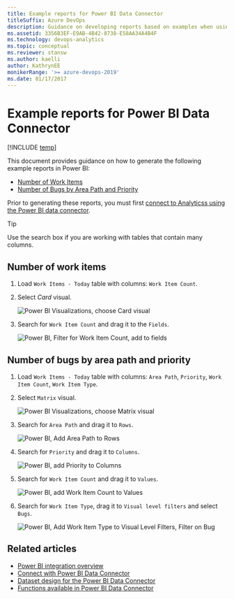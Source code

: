 ```yaml
---
title: Example reports for Power BI Data Connector
titleSuffix: Azure DevOps   
description: Guidance on developing reports based on examples when using the Power BI Data Connector and Analytics for Azure DevOps 
ms.assetid: 3356B3EF-E9AB-4B42-8738-E58AA34A4B4F
ms.technology: devops-analytics
ms.topic: conceptual
ms.reviewer: stansw
ms.author: kaelli
author: KathrynEE
monikerRange: '>= azure-devops-2019'
ms.date: 01/17/2017
---
```


# Example reports for Power BI Data Connector

[!INCLUDE [temp](../includes/version-azure-devops.md)]

This document provides guidance on how to generate the following example reports in Power BI:

- [Number of Work Items](#number-of-work-items)
- [Number of Bugs by Area Path and Priority](#number-of-bugs-by-area-path-and-priority)

Prior to generating these reports, you must first [connect to Analyticss using the Power BI data connector](data-connector-connect.md).

> [!TIP]  
> Use the search box if you are working with tables that contain many columns.

<a id="number-of-work-items" />

## Number of work items

1.  Load `Work Items - Today` table with columns: `Work Item Count`.

2.  Select _Card_ visual.

    ![Power BI Visualizations, choose Card visual](./media/data-connector-recipes-count-1.png)

3.  Search for `Work Item Count` and drag it to the `Fields`.

    ![Power BI, Filter for Work Item Count, add to fields](./media/data-connector-recipes-count-2.png)

<a id="number-of-bugs-by-area-path-and-priority" />

## Number of bugs by area path and priority

1.  Load `Work Items - Today` table with columns: `Area Path`, `Priority`, `Work Item Count`, `Work Item Type`.

2.  Select `Matrix` visual.

    ![Power BI Visualizations, choose Matrix visual](./media/data-connector-recipes-number-of-bugs-by-area-path-and-priority-1.png)

3.  Search for `Area Path` and drag it to `Rows`.

    ![Power BI, Add Area Path to Rows](./media/data-connector-recipes-number-of-bugs-by-area-path-and-priority-2.png)

4.  Search for `Priority` and drag it to `Columns`.

    ![Power BI, add Priority to Columns](./media/data-connector-recipes-number-of-bugs-by-area-path-and-priority-3.png)

5.  Search for `Work Item Count` and drag it to `Values`.

    ![Power BI, add Work Item Count to Values](./media/data-connector-recipes-number-of-bugs-by-area-path-and-priority-4.png)

6.  Search for `Work Item Type`, drag it to `Visual level filters` and select `Bugs`.

    ![Power BI, Add Work Item Type to Visual Level Filters, Filter on Bug](./media/data-connector-recipes-number-of-bugs-by-area-path-and-priority-5.png)

## Related articles

- [Power BI integration overview](overview.md)
- [Connect with Power BI Data Connector](./data-connector-connect.md)
- [Dataset design for the Power BI Data Connector](data-connector-dataset.md)
- [Functions available in Power BI Data Connector](data-connector-functions.md)
